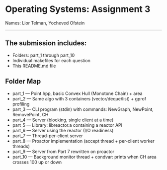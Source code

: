 
# Operating Systems: Assignment 3


Names: Lior Telman, Yocheved Ofstein  

------------

## The submission includes:
   - Folders: part_1 through part_10 
   - Individual makefiles for each question  
   - This README.md file

## Folder Map
   * part_1 — Point.hpp, basic Convex Hull (Monotone Chain) + area
   * part_2 — Same algo with 3 containers (vector/deque/list) + gprof profiling
   * part_3 — CLI program (stdin) with commands: NewGraph, NewPoint, RemovePoint, CH
   * part_4 — Server (blocking, single client at a time)
   * part_5 — Library: libreactor.a containing a reactor API
   * part_6 — Server using the reactor (I/O readiness)
   * part_7 — Thread-per-client server
   * part_8 — Proactor implementation (accept thread + per-client worker threads)
   * part_9 — Server from Part 7 rewritten on proactor
   * part_10 — Background monitor thread + condvar: prints when CH area crosses 100 up or down